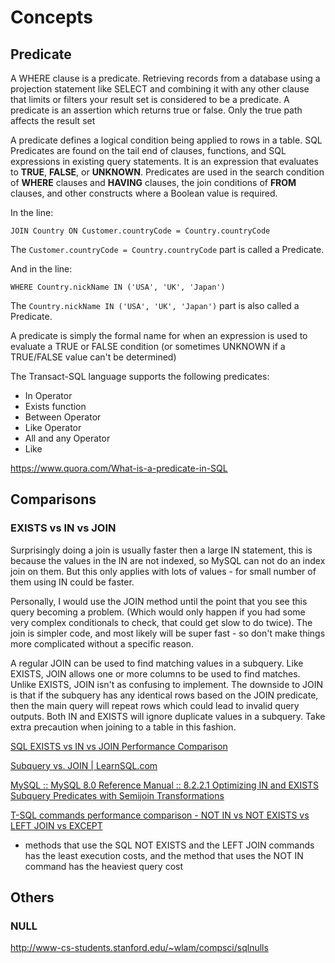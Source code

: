 # Concepts

## Predicate

A WHERE clause is a predicate. Retrieving records from a database using a projection statement like SELECT and combining it with any other clause that limits or filters your result set is considered to be a predicate. A predicate is an assertion which returns true or false. Only the true path affects the result set

A predicate defines a logical condition being applied to rows in a table. SQL Predicates are found on the tail end of clauses, functions, and SQL expressions in existing query statements. It is an expression that evaluates to **TRUE**, **FALSE**, or **UNKNOWN**. Predicates are used in the search condition of **WHERE** clauses and **HAVING** clauses, the join conditions of **FROM** clauses, and other constructs where a Boolean value is required.

In the line:

`JOIN Country ON Customer.countryCode = Country.countryCode`

The `Customer.countryCode = Country.countryCode` part is called a Predicate.

And in the line:

`WHERE Country.nickName IN ('USA', 'UK', 'Japan')`

The `Country.nickName IN ('USA', 'UK', 'Japan')` part is also called a Predicate.

A predicate is simply the formal name for when an expression is used to evaluate a TRUE or FALSE condition (or sometimes UNKNOWN if a TRUE/FALSE value can't be determined)

The Transact-SQL language supports the following predicates:

- In Operator
- Exists function
- Between Operator
- Like Operator
- All and any Operator
- Like

https://www.quora.com/What-is-a-predicate-in-SQL

## Comparisons

### EXISTS vs IN vs JOIN

Surprisingly doing a join is usually faster then a large IN statement, this is because the values in the IN are not indexed, so MySQL can not do an index join on them. But this only applies with lots of values - for small number of them using IN could be faster.

Personally, I would use the JOIN method until the point that you see this query becoming a problem. (Which would only happen if you had some very complex conditionals to check, that could get slow to do twice). The join is simpler code, and most likely will be super fast - so don't make things more complicated without a specific reason.

A regular JOIN can be used to find matching values in a subquery. Like EXISTS, JOIN allows one or more columns to be used to find matches. Unlike EXISTS, JOIN isn't as confusing to implement. The downside to JOIN is that if the subquery has any identical rows based on the JOIN predicate, then the main query will repeat rows which could lead to invalid query outputs. Both IN and EXISTS will ignore duplicate values in a subquery. Take extra precaution when joining to a table in this fashion.

[SQL EXISTS vs IN vs JOIN Performance Comparison](https://www.mssqltips.com/sqlservertip/6659/sql-exists-vs-in-vs-join-performance-comparison/)

[Subquery vs. JOIN | LearnSQL.com](https://learnsql.com/blog/subquery-vs-join/)

[MySQL :: MySQL 8.0 Reference Manual :: 8.2.2.1 Optimizing IN and EXISTS Subquery Predicates with Semijoin Transformations](https://dev.mysql.com/doc/refman/8.0/en/semijoins.html)

[T-SQL commands performance comparison - NOT IN vs NOT EXISTS vs LEFT JOIN vs EXCEPT](https://www.sqlshack.com/t-sql-commands-performance-comparison-not-vs-not-exists-vs-left-join-vs-except/)

- methods that use the SQL NOT EXISTS and the LEFT JOIN commands has the least execution costs, and the method that uses the NOT IN command has the heaviest query cost

## Others

### NULL

http://www-cs-students.stanford.edu/~wlam/compsci/sqlnulls
